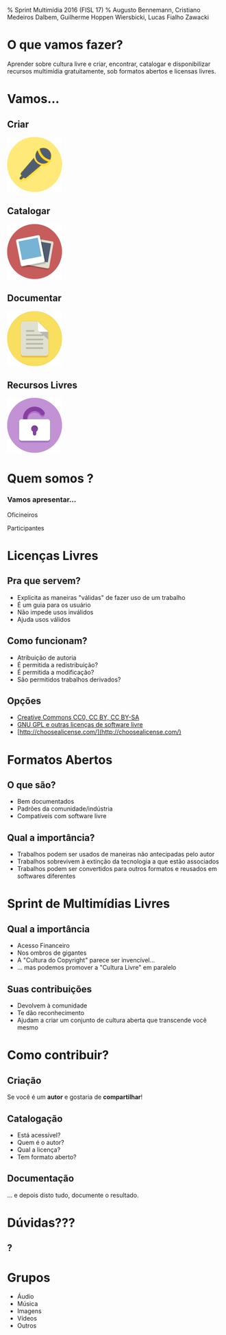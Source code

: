 % Sprint Multimídia 2016 (FISL 17)
% Augusto Bennemann, Cristiano Medeiros Dalbem, Guilherme Hoppen Wiersbicki, Lucas Fialho Zawacki

O que vamos fazer?
=

Aprender sobre cultura livre e criar, encontrar, catalogar e disponibilizar recursos multimídia gratuitamente, sob formatos abertos e licensas livres.

# Vamos...

## Criar

![](assets/microphone.png)

## Catalogar

![](assets/sort.png)

## Documentar

![](assets/document.png)

## Recursos Livres

![](assets/unlocked.png)

Quem somos ?
=

### Vamos apresentar...

Oficineiros

Participantes

Licenças Livres
=

## Pra que servem?

 * Explicita as maneiras "válidas" de fazer uso de um trabalho
 * É um guia para os usuário
 * Não impede usos inválidos
 * Ajuda usos válidos

## Como funcionam?

 * Atribuição de autoria
 * É permitida a redistribuição?
 * É permitida a modificação?
 * São permitidos trabalhos derivados?

## Opções

  * [Creative Commons CC0, CC BY, CC BY-SA](https://creativecommons.org/choose)
  * [GNU GPL e outras licenças de software livre](https://www.gnu.org/licenses/license-list.html)
  * [http://choosealicense.com/](http://choosealicense.com/)

Formatos Abertos
=

## O que são?

 * Bem documentados
 * Padrões da comunidade/indústria
 * Compatíveis com software livre

## Qual a importância?

 * Trabalhos podem ser usados de maneiras não antecipadas pelo autor
 * Trabalhos sobrevivem à extinção da tecnologia a que estão associados
 * Trabalhos podem ser convertidos para outros formatos e reusados em softwares diferentes

Sprint de Multimídias Livres
=

## Qual a importância

 * Acesso Financeiro
 * Nos ombros de gigantes
 * A "Cultura do Copyright" parece ser invencível...
 * ... mas podemos promover a "Cultura Livre" em paralelo

## Suas contribuições

 * Devolvem à comunidade
 * Te dão reconhecimento
 * Ajudam a criar um conjunto de cultura aberta que transcende você mesmo

Como contribuir?
=

## Criação

Se você é um **autor** e gostaria de **compartilhar**!

## Catalogação

 * Está acessível?
 * Quem é o autor?
 * Qual a licença?
 * Tem formato aberto?

## Documentação

... e depois disto tudo, documente o resultado.

Dúvidas???
=

## ?

Grupos
=

 * Áudio
 * Música
 * Imagens
 * Vídeos
 * Outros